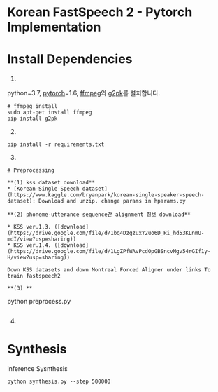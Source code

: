 # Korean FastSpeech 2 - Pytorch Implementation

# Install Dependencies
1.
python=3.7, [pytorch](https://pytorch.org/)=1.6, [ffmpeg](https://ffmpeg.org/)와 [g2pk](https://github.com/Kyubyong/g2pK)를 설치합니다.
```
# ffmpeg install
sudo apt-get install ffmpeg
pip install g2pk
```
2.
```
pip install -r requirements.txt
```

3.
```
# Preprocessing

**(1) kss dataset download**
* [Korean-Single-Speech dataset](https://www.kaggle.com/bryanpark/korean-single-speaker-speech-dataset): Download and unzip. change params in hparams.py

**(2) phoneme-utterance sequence간 alignment 정보 download**

* KSS ver.1.3. ([download](https://drive.google.com/file/d/1bq4DzgzuxY2uo6D_Ri_hd53KLnmU-mdI/view?usp=sharing))
* KSS ver.1.4. ([download](https://drive.google.com/file/d/1LgZPfWAvPcdOpGBSncvMgv54rGIf1y-H/view?usp=sharing))

Down KSS datasets and down Montreal Forced Aligner under links To train fastspeech2

**(3) **
```
python preprocess.py
```
```
4. 
# Synthesis
inference Sysnthesis 
```
python synthesis.py --step 500000
```
